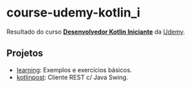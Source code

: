 # course-udemy-kotlin_i

Resultado do curso **[Desenvolvedor Kotlin Iniciante](https://www.udemy.com/desenvolvedor-kotlin-iniciante)** da [Udemy](https://www.udemy.com/).

## Projetos

- [learning](../../tree/master/learning): Exemplos e exercícios básicos.
- [kotlinpost](../../tree/master/kotlinpost): Cliente REST c/ Java Swing.
